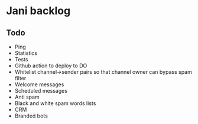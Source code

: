 # Jani backlog

## Todo

- Ping
- Statistics
- Tests
- Github action to deploy to DO
- Whitelist channel->sender pairs so that channel owner can bypass spam filter
- Welcome messages
- Scheduled messages
- Anti spam
- Black and white spam words lists
- CRM
- Branded bots
